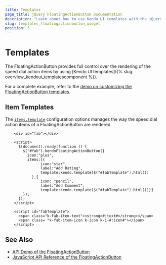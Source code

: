 ```yaml
---
title: Templates
page_title: jQuery FloatingActionButton Documentation
description: "Learn about hoe to use Kendo UI templates with the jQuery FloatingActionButton by Kendo UI"
slug: templates_floatingactionbutton_widget
position: 5
---
```


# Templates

The FloatingActionButton provides full control over the rendering of the speed dial action items by using [Kendo UI templates]({% slug overview_kendoui_templatescomponent %}).

For a complete example, refer to the [demo on customizing the FloatingActionButton templates](https://demos.telerik.com/kendo-ui/floatingactionbutton/templates).

## Item Templates

The [`items.template`](/api/javascript/ui/floatingactionbutton/configuration/items.template) configuration options manages the way the speed dial action items of a FloatingActionButton are rendered.

```
    <div id="fab"></div>

    <script>
      $(document).ready(function () {
        $("#fab").kendoFloatingActionButton({
          icon:"plus",
          items:[{
                icon:"star",
                label:"Add Rating",
                template:kendo.template($("#fabTemplate").html())
            },{
                icon: "pencil",
                label:"Add Comment",
                template:kendo.template($("#fabTemplate").html())}]
        });
      });
    </script>

    <script id="fabTemplate">
      <span class="k-fab-item-text"><strong>#:text#</strong></span>
      <span class= "k-fab-item-icon k-icon k-i-#:icon#"></span>
    </script>
```

## See Also

* [API Demo of the FloatingActionButton](https://demos.telerik.com/kendo-ui/floatingactionbutton/api)
* [JavaScript API Reference of the FloatingActionButton](/api/javascript/ui/floatingactionbutton)
